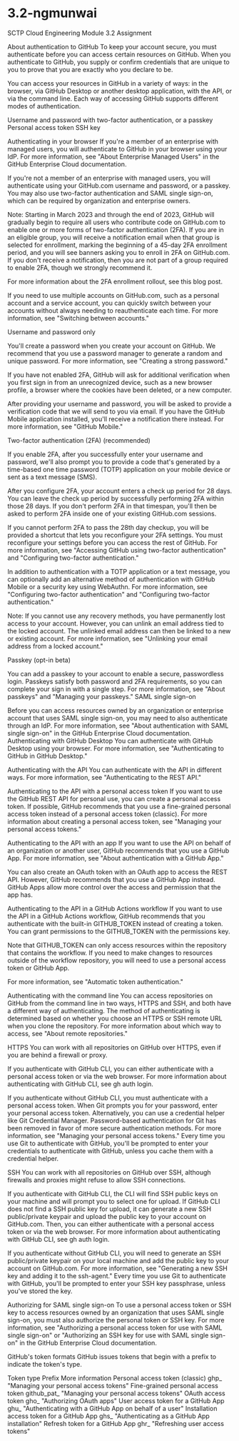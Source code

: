 # 3.2-ngmunwai
SCTP Cloud Engineering Module 3.2 Assignment

About authentication to GitHub
To keep your account secure, you must authenticate before you can access certain resources on GitHub. When you authenticate to GitHub, you supply or confirm credentials that are unique to you to prove that you are exactly who you declare to be.

You can access your resources in GitHub in a variety of ways: in the browser, via GitHub Desktop or another desktop application, with the API, or via the command line. Each way of accessing GitHub supports different modes of authentication.

Username and password with two-factor authentication, or a passkey
Personal access token
SSH key

Authenticating in your browser
If you're a member of an enterprise with managed users, you will authenticate to GitHub in your browser using your IdP. For more information, see "About Enterprise Managed Users" in the GitHub Enterprise Cloud documentation.

If you're not a member of an enterprise with managed users, you will authenticate using your GitHub.com username and password, or a passkey. You may also use two-factor authentication and SAML single sign-on, which can be required by organization and enterprise owners.

Note: Starting in March 2023 and through the end of 2023, GitHub will gradually begin to require all users who contribute code on GitHub.com to enable one or more forms of two-factor authentication (2FA). If you are in an eligible group, you will receive a notification email when that group is selected for enrollment, marking the beginning of a 45-day 2FA enrollment period, and you will see banners asking you to enroll in 2FA on GitHub.com. If you don't receive a notification, then you are not part of a group required to enable 2FA, though we strongly recommend it.

For more information about the 2FA enrollment rollout, see this blog post.

If you need to use multiple accounts on GitHub.com, such as a personal account and a service account, you can quickly switch between your accounts without always needing to reauthenticate each time. For more information, see "Switching between accounts."

Username and password only

You'll create a password when you create your account on GitHub. We recommend that you use a password manager to generate a random and unique password. For more information, see "Creating a strong password."

If you have not enabled 2FA, GitHub will ask for additional verification when you first sign in from an unrecognized device, such as a new browser profile, a browser where the cookies have been deleted, or a new computer.

After providing your username and password, you will be asked to provide a verification code that we will send to you via email. If you have the GitHub Mobile application installed, you'll receive a notification there instead. For more information, see "GitHub Mobile."

Two-factor authentication (2FA) (recommended)

If you enable 2FA, after you successfully enter your username and password, we'll also prompt you to provide a code that's generated by a time-based one time password (TOTP) application on your mobile device or sent as a text message (SMS).

After you configure 2FA, your account enters a check up period for 28 days. You can leave the check up period by successfully performing 2FA within those 28 days. If you don't perform 2FA in that timespan, you'll then be asked to perform 2FA inside one of your existing GitHub.com sessions.

If you cannot perform 2FA to pass the 28th day checkup, you will be provided a shortcut that lets you reconfigure your 2FA settings. You must reconfigure your settings before you can access the rest of GitHub. For more information, see "Accessing GitHub using two-factor authentication" and "Configuring two-factor authentication."

In addition to authentication with a TOTP application or a text message, you can optionally add an alternative method of authentication with GitHub Mobile or a security key using WebAuthn. For more information, see "Configuring two-factor authentication" and "Configuring two-factor authentication."

Note: If you cannot use any recovery methods, you have permanently lost access to your account. However, you can unlink an email address tied to the locked account. The unlinked email address can then be linked to a new or existing account. For more information, see "Unlinking your email address from a locked account."

Passkey (opt-in beta)

You can add a passkey to your account to enable a secure, passwordless login. Passkeys satisfy both password and 2FA requirements, so you can complete your sign in with a single step. For more information, see "About passkeys" and "Managing your passkeys."
SAML single sign-on

Before you can access resources owned by an organization or enterprise account that uses SAML single sign-on, you may need to also authenticate through an IdP. For more information, see "About authentication with SAML single sign-on" in the GitHub Enterprise Cloud documentation.
Authenticating with GitHub Desktop
You can authenticate with GitHub Desktop using your browser. For more information, see "Authenticating to GitHub in GitHub Desktop."

Authenticating with the API
You can authenticate with the API in different ways. For more information, see "Authenticating to the REST API."

Authenticating to the API with a personal access token
If you want to use the GitHub REST API for personal use, you can create a personal access token. If possible, GitHub recommends that you use a fine-grained personal access token instead of a personal access token (classic). For more information about creating a personal access token, see "Managing your personal access tokens."

Authenticating to the API with an app
If you want to use the API on behalf of an organization or another user, GitHub recommends that you use a GitHub App. For more information, see "About authentication with a GitHub App."

You can also create an OAuth token with an OAuth app to access the REST API. However, GitHub recommends that you use a GitHub App instead. GitHub Apps allow more control over the access and permission that the app has.

Authenticating to the API in a GitHub Actions workflow
If you want to use the API in a GitHub Actions workflow, GitHub recommends that you authenticate with the built-in GITHUB_TOKEN instead of creating a token. You can grant permissions to the GITHUB_TOKEN with the permissions key.

Note that GITHUB_TOKEN can only access resources within the repository that contains the workflow. If you need to make changes to resources outside of the workflow repository, you will need to use a personal access token or GitHub App.

For more information, see "Automatic token authentication."

Authenticating with the command line
You can access repositories on GitHub from the command line in two ways, HTTPS and SSH, and both have a different way of authenticating. The method of authenticating is determined based on whether you choose an HTTPS or SSH remote URL when you clone the repository. For more information about which way to access, see "About remote repositories."

HTTPS
You can work with all repositories on GitHub over HTTPS, even if you are behind a firewall or proxy.

If you authenticate with GitHub CLI, you can either authenticate with a personal access token or via the web browser. For more information about authenticating with GitHub CLI, see gh auth login.

If you authenticate without GitHub CLI, you must authenticate with a personal access token. When Git prompts you for your password, enter your personal access token. Alternatively, you can use a credential helper like Git Credential Manager. Password-based authentication for Git has been removed in favor of more secure authentication methods. For more information, see "Managing your personal access tokens." Every time you use Git to authenticate with GitHub, you'll be prompted to enter your credentials to authenticate with GitHub, unless you cache them with a credential helper.

SSH
You can work with all repositories on GitHub over SSH, although firewalls and proxies might refuse to allow SSH connections.

If you authenticate with GitHub CLI, the CLI will find SSH public keys on your machine and will prompt you to select one for upload. If GitHub CLI does not find a SSH public key for upload, it can generate a new SSH public/private keypair and upload the public key to your account on GitHub.com. Then, you can either authenticate with a personal access token or via the web browser. For more information about authenticating with GitHub CLI, see gh auth login.

If you authenticate without GitHub CLI, you will need to generate an SSH public/private keypair on your local machine and add the public key to your account on GitHub.com. For more information, see "Generating a new SSH key and adding it to the ssh-agent." Every time you use Git to authenticate with GitHub, you'll be prompted to enter your SSH key passphrase, unless you've stored the key.

Authorizing for SAML single sign-on
To use a personal access token or SSH key to access resources owned by an organization that uses SAML single sign-on, you must also authorize the personal token or SSH key. For more information, see "Authorizing a personal access token for use with SAML single sign-on" or "Authorizing an SSH key for use with SAML single sign-on" in the GitHub Enterprise Cloud documentation.

GitHub's token formats
GitHub issues tokens that begin with a prefix to indicate the token's type.

Token type	Prefix	More information
Personal access token (classic)	ghp_	"Managing your personal access tokens"
Fine-grained personal access token	github_pat_	"Managing your personal access tokens"
OAuth access token	gho_	"Authorizing OAuth apps"
User access token for a GitHub App	ghu_	"Authenticating with a GitHub App on behalf of a user"
Installation access token for a GitHub App	ghs_	"Authenticating as a GitHub App installation"
Refresh token for a GitHub App	ghr_	"Refreshing user access tokens"

